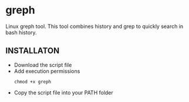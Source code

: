 greph
=====

Linux greph tool. This tool combines history and grep to quickly search in bash history.

INSTALLATON
-----------

- Download the script file
- Add execution permissions
   ```
   chmod +x greph
   ```
- Copy the script file into your PATH folder
